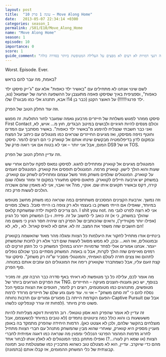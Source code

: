 ```yaml
---
layout: post
title:  "עונה 1 פרק 10 – Move Along Home"
date:   2013-05-07 22:34:14 +0300
categories: season_1
permalink: /S01/E10/Move_Along_Home
name: "Move Along Home"
season: 1
episode: 10
importance: 0
score: 1
guide_comment: "כמה רגעי דמויות לא רעים לא מפצים על העלילה המטופשת ביותר בסדרה כולה"
---
```

Worst. Episode. Ever.

באמת, מה עבר להם בראש?

לשם שינוי אנחנו לא מתחילים עם "באשיר ילד כאפות" אלא עם "ג'ייק סיסקו ילד כאפות", וספציפית באיך שסיסקו פאפה מתעצבן על ההשפעה הרעה של ישמעאל (נוג, ילד פרנגי!!!!!!) על האוצר הקטן (כבר בן 14! אבא, תתנהג אלי כמו מבוגר!) שלו.

וזה עוד החלק הטוב של הפרק.

סיסקו ממהר לפגוש משלחת של חייזרים מרבעון גאמה שמעבר לחור התולעת. זה מפגש First Contact וכולם מנסים להיות חגיגיים ולבושים במיטב הבגדים, חוץ מ... אויש, לא, ואני כבר חשבתי שנצליח להימנע מ"באשיר ילד כאפות". באשיר מסתבך עם המדים וחוטף נזיפה מסיסקו, ואז מגיעים החייזרים שנראים כמו מונגולים עם כיתוב על המצח ובמקום לדון בדיפלומטיה מבקשים שינחו אותם אל קווארק כי הם רוצים להמר. סיסקו המום, אבל אני יותר – אני לא בטוח אם אני רואה פרק של DS9 או של TOS.

וזה עדיין החלק הטוב של הפרק.

המונגולים מגיעים אל קווארק ומתחילים לחגוג. לסיסקו נמאס לפקח עליהם אחרי שש שעות והוא הולך לישון. קווארק מרמה. המונגולים תופסים את קווארק. המונגולים זועמים על קווארק. המונגולים שולפים משחק מוזר משל עצמם ומתחילים לשחק עם קווארק. במשחק יש ארבעה חיילים לקווארק. פתאום סיסקו מתעורר במקום זר ומוזר ומגלה שגם קירה, דקס ובאשיר תקועים איתו שם. אוקיי, מה? אוי ואבוי, אני לא מאמין שהם אשכרה הולכים לעשות פרק כזה.

וזה נמשך. ארבעת הקצינים המסכנים משתתפים במה שנראה כמו משחק מחשב מטופש במיוחד, שאפילו אם הייתי משחק בו בעצמי ולא רק צופה בו הייתי סובל. בשלב מסויים הם צריכים לחקות ילדה שמשחקת קלאס. I shit you not. אני לא רוצה לפרט לגבי מה שהולך במשחק, כי א) זה כואב לי לחשוב על זה. פיזית. ו-ב) המשחק חסר כל הגיון (אפילו יותר מקווידיץ'), ורואים שהכותבים של הפרק רצו שיהיה חסר הגיון כי משום מה הם חושבים שזה משפר את המצב. זה לא. אתם לא לואיס קארול. לא , לא, לא!

בינתיים אודו מתחיל לחקור את היעלמות כל הצוות ומגלה מהר מאוד שהאשמה בקווארק ובמונגולים, ואז הוא... ובכן, לא ממש מסוגל לעשות שום דבר אלא רק לחכות שהמשחק ייגמר. אנחנו אמורים אולי לפחד שדמויות ייהרגו במהלך המשחק כי כל הזמן זורקים לנו רמזים מאיימים שזה הולך לקרות, אבל נו באמת. המשחק מסתיים בכך שכולם נופלים לתהום ואז צצים חזרה לעולם האמיתי, והמונגולי מסביר ש"זה רק משחק". סיסקו עוד קצת זועם עליו, אבל כשמתברר שקווארק רימה את המונגולים הם עוזבים אותם במנוחה. סוף הפרק.

מה אומר לכם, עלילה כל כך מטופשת לא ראיתי באף סדרה כבר הרבה זמן. זה מזכיר את הפרקים הגרועים ביותר של TNG. בנוסף, יש כאן גזענות-חוצנים מעיקה – החייזרים מטופשים, מתנהגים כמו מטומטמים, רוצים רק להמר, חוטפים את הצוות ובסוף הכל נסלח להם כי "זה סתם משחק" – אוי ווי. עוד פעם גזע שלם של חייזרים מרודד לרמת מפגרים גמורים עם תרבות נחותה (הפעם הקודמת הייתה ב-Captive Pursuit אבל שם לפחות זה עורר קונפליקט כלשהו). פשוט פרק מיותר.

זה עדיין לא אומר שהפרק הוא אסון טוטאלי. רוב הדמויות דווקא מצליחות להיות משעשעות בו והוא כולל כמה ציטוטים נחמדים (לא טובים במיוחד לכשעצמם, אבל מוצלחים בהקשר שלהם, ולכן לא אצטט כאן). הדמות היחידה שהפרק מתמקד בה באופן מעניין מספיק היא קווארק, שאחרי שהוא מבין שהמשחק מתנהל עם חברי הצוות מתחיל לחרוג מדמות המהמר הפרנגי הנכלולי ומפגין מה שנראה כמו דאגה אמיתית לחברי הצוות (או שמא רק לעורו...?) ואפילו מתחנן בפני המונגולים לא לאלץ אותו לבחור אחד מהם כדי שיוקרב. עדיין, הוא לא מצטלם טוב כשהוא מתבכיין כמו שמצטלמת טוב תמונה קבוצתית של כלי המשחק ההמומים, אז קבלו אותם (בתמונה).
